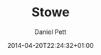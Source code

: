 ---
title: Stowe
description: A photograph of Stowe School
date: 2014-04-20T22:24:32+01:00
last_modified_at: 2023-12-07T22:33:57
author: Daniel Pett
slug: /photographs/stowe/
tags:
  - meandering
  - stowe school
  - sheep
  - animals
section: image
featuredImg: ../images/2014/04/1398005033709.jpg
featuredImgAlt: Lambs at Stowe House
geo_lat: 52.0307
geo_lon: -1.0302
---